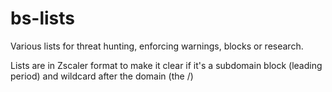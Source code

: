 # bs-lists

Various lists for threat hunting, enforcing warnings, blocks or research.

Lists are in Zscaler format to make it clear if it's a subdomain block (leading period) and wildcard after the domain (the /)
